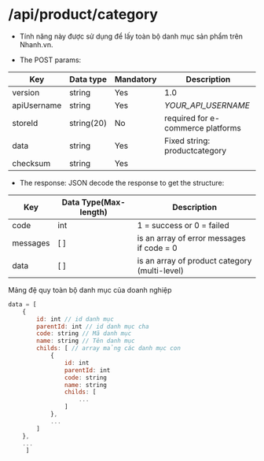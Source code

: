 # /api/product/category

- Tính năng này được sử dụng để lấy toàn bộ danh mục sản phẩm trên Nhanh.vn.

- The POST params:

Key | Data type | Mandatory | Description
---------- | ----------- | ---------- | -----------
version | string | Yes | 1.0
apiUsername | string | Yes | _YOUR_API_USERNAME_
storeId | string(20) | No | required for e-commerce platforms
data | string | Yes | Fixed string: productcategory
checksum |  string | Yes | <p></p>

- The response: JSON decode the response to get the structure:

Key | Data Type(Max-length) | Description
-------- | -------------- | -----------
code | int | 1 = success or 0 = failed
messages | [ ] | is an array of error messages if code = 0
data | [ ] | is an array of product category (multi-level)

Mảng đệ quy toàn bộ danh mục của doanh nghiệp
```js
data = [
	{
		id: int // id danh mục
		parentId: int // id danh mục cha
		code: string // Mã danh mục
		name: string // Tên danh mục
		childs: [ // array mảng các danh mục con
			{
				id: int
				parentId: int
				code: string
				name: string
				childs: [
					...
				]
			},
			... 
		]
	},
	...
     ]
```



